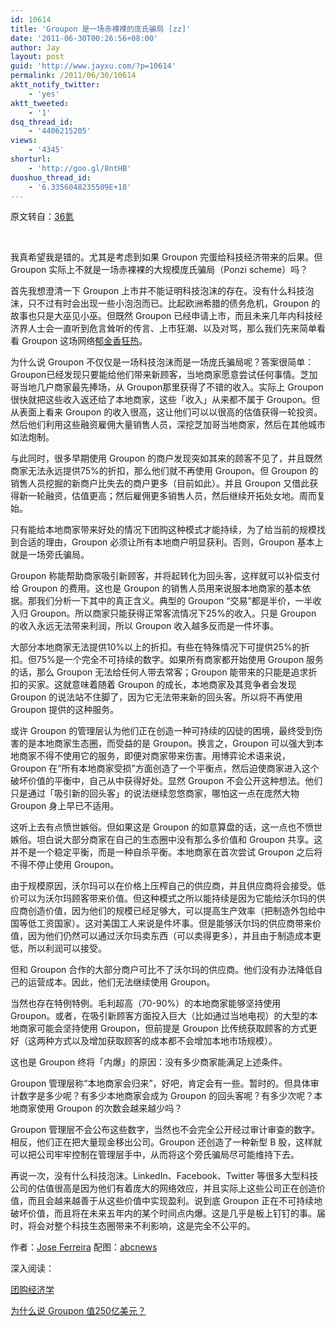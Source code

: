 ```yaml
---
id: 10614
title: 'Groupon 是一场赤裸裸的庞氏骗局 [zz]'
date: '2011-06-30T00:26:56+08:00'
author: Jay
layout: post
guid: 'http://www.jayxu.com/?p=10614'
permalink: /2011/06/30/10614
aktt_notify_twitter:
    - 'yes'
aktt_tweeted:
    - '1'
dsq_thread_id:
    - '4406215205'
views:
    - '4345'
shorturl:
    - 'http://goo.gl/8ntHB'
duoshuo_thread_id:
    - '6.3356048235509E+18'
---
```


<p>原文转自：<a href="http://www.36kr.com/grouponzi/?utm_source=krweeklyutm27" target="_blank">36氪</a></p>
<p>&nbsp;</p>
<p>我真希望我是错的。尤其是考虑到如果 Groupon 完蛋给科技经济带来的后果。但 Groupon 实际上不就是一场赤裸裸的大规模庞氏骗局（Ponzi scheme）吗？</p>
<p>首先我想澄清一下&nbsp;Groupon 上市并不能证明科技泡沫的存在。没有什么科技泡沫，只不过有时会出现一些小泡泡而已。比起欧洲希腊的债务危机，Groupon 的故事也只是大巫见小巫。但既然 Groupon 已经申请上市，而且未来几年内科技经济界人士会一直听到危言耸听的传言、上市狂潮、以及对骂，那么我们先来简单看看 Groupon 这场网络<a href="http://zh.wikipedia.org/wiki/%E9%AC%B1%E9%87%91%E9%A6%99%E7%8B%82%E7%86%B1" target="_blank" title="郁金香狂热">郁金香狂热</a>。</p>
<p>为什么说 Groupon 不仅仅是一场科技泡沫而是一场庞氏骗局呢？答案很简单： Groupon已经发现只要能给他们带来新顾客，当地商家愿意尝试任何事情。芝加哥当地几户商家最先捧场，从 Groupon那里获得了不错的收入。实际上 Groupon 很快就把这些收入返还给了本地商家，这些「收入」从来都不属于 Groupon。但从表面上看来 Groupon 的收入很高，这让他们可以以很高的估值获得一轮投资。然后他们利用这些融资雇佣大量销售人员，深挖芝加哥当地商家，然后在其他城市如法炮制。</p>
<p>与此同时，很多早期使用 Groupon 的商户发现突如其来的顾客不见了，并且既然商家无法永远提供75%的折扣，那么他们就不再使用 Groupon。但 Groupon 的销售人员挖掘的新商户比失去的商户更多（目前如此）。并且 Groupon 又借此获得新一轮融资，估值更高；然后雇佣更多销售人员，然后继续开拓处女地。周而复始。</p>
<p>只有能给本地商家带来好处的情况下团购这种模式才能持续，为了给当前的规模找到合适的理由，Groupon 必须让所有本地商户明显获利。否则，Groupon 基本上就是一场旁氏骗局。</p>
<p>Groupon 称能帮助商家吸引新顾客，并将起转化为回头客，这样就可以补偿支付给 Groupon 的费用。这也是 Groupon 的销售人员用来说服本地商家的基本依据。那我们分析一下其中的真正含义。典型的 Groupon &ldquo;交易&rdquo;都是半价，一半收入归 Groupon。所以商家只能获得正常客流情况下25%的收入。只是 Groupon 的收入永远无法带来利润，所以 Groupon 收入越多反而是一件坏事。</p>
<p>大部分本地商家无法提供10%以上的折扣。有些在特殊情况下可提供25%的折扣。但75%是一个完全不可持续的数字。如果所有商家都开始使用 Groupon 服务的话，那么 Groupon 无法给任何人带去常客；Groupon 能带来的只能是追求折扣的买家。这就意味着随着 Groupon 的成长，本地商家及其竞争者会发现 Groupon 的说法站不住脚了，因为它无法带来新的回头客。所以将不再使用 Groupon 提供的这种服务。</p>
<p>或许&nbsp;Groupon 的管理层认为他们正在创造一种可持续的囚徒的困境，最终受到伤害的是本地商家生态圈，而受益的是 Groupon。换言之，Groupon 可以强大到本地商家不得不使用它的服务，即便对商家带来伤害。用博弈论术语来说，Groupon 在&ldquo;所有本地商家受损&rdquo;方面创造了一个平衡点，然后迫使商家进入这个破坏价值的平衡中，自己从中获得好处。显然 Groupon 不会公开这种想法。他们只是通过「吸引新的回头客」的说法继续忽悠商家，哪怕这一点在庞然大物 Groupon 身上早已不适用。</p>
<p>这听上去有点愤世嫉俗。但如果这是 Groupon 的如意算盘的话，这一点也不愤世嫉俗。坦白说大部分商家在自己的生态圈中没有那么多价值和 Groupon 共享。这并不是一个稳定平衡，而是一种自杀平衡。本地商家在首次尝试 Groupon 之后将不得不停止使用 Groupon。</p>
<p>由于规模原因，沃尔玛可以在价格上压榨自己的供应商，并且供应商将会接受。低价可以为沃尔玛顾客带来价值。但这种模式之所以能持续是因为它能给沃尔玛的供应商创造价值，因为他们的规模已经足够大，可以提高生产效率（把制造外包给中国等低工资国家）。这对美国工人来说是件坏事。但是能够沃尔玛的供应商带来价值，因为他们仍然可以通过沃尔玛卖东西（可以卖得更多），并且由于制造成本更低，所以利润可以接受。</p>
<p>但和 Groupon 合作的大部分商户可比不了沃尔玛的供应商。他们没有办法降低自己的运营成本。因此，他们无法继续使用 Groupon。</p>
<p>当然也存在特例特例。毛利超高（70-90%）的本地商家能够坚持使用 Groupon。或者，在吸引新顾客方面投入巨大（比如通过当地电视）的大型的本地商家可能会坚持使用 Groupon，但前提是 Groupon 比传统获取顾客的方式更好（这两种方式以及增加获取顾客的成本都不会增加本地市场规模）。</p>
<p>这也是 Groupon 终将「内爆」的原因：没有多少商家能满足上述条件。</p>
<p>Groupon 管理层称&ldquo;本地商家会归来&rdquo;，好吧，肯定会有一些。暂时的。但具体审计数字是多少呢？有多少本地商家会成为 Groupon 的回头客呢？有多少次呢？本地商家使用 Groupon 的次数会越来越少吗？</p>
<p>Groupon 管理层不会公布这些数字，当然也不会完全公开经过审计审查的数字。相反，他们正在把大量现金移出公司。Groupon 还创造了一种新型 B 股，这样就可以把公司牢牢控制在管理层手中，从而将这个旁氏骗局尽可能维持下去。</p>
<p>再说一次，没有什么科技泡沫。LinkedIn、Facebook、Twitter 等很多大型科技公司的估值很高是因为他们有着庞大的网络效应，并且实际上这些公司正在创造价值，而且会越来越善于从这些价值中实现盈利。说到底 Groupon 正在不可持续地破坏价值，而且将在未来五年内的某个时间点内爆。这是几乎是板上钉钉的事。届时，将会对整个科技生态圈带来不利影响，这是完全不公平的。</p>
<p>作者：<a href="http://www.knewton.com/blog/author/jose/" title="Posts by Jose Ferreira">Jose Ferreira</a>&nbsp;配图：<a href="http://www.36kr.com/photos/uncategorized/2008/12/12/ponzi_scheme_081212_main.jpg">abcnews</a></p>
<p>深入阅读：</p>
<p><a href="http://www.36kr.com/grouponomics/" target="_blank" title="团购经济学">团购经济学</a></p>
<p><a href="http://www.36kr.com/groupon-kicks-ass/" target="_blank" title="为什么说 Groupon 值250亿美元？">为什么说 Groupon 值250亿美元？</a></p>
